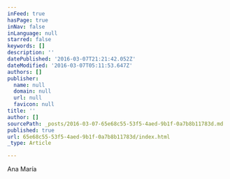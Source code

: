 ```yaml
---
inFeed: true
hasPage: true
inNav: false
inLanguage: null
starred: false
keywords: []
description: ''
datePublished: '2016-03-07T21:21:42.052Z'
dateModified: '2016-03-07T05:11:53.647Z'
authors: []
publisher:
  name: null
  domain: null
  url: null
  favicon: null
title: ''
author: []
sourcePath: _posts/2016-03-07-65e68c55-53f5-4aed-9b1f-0a7b8b11783d.md
published: true
url: 65e68c55-53f5-4aed-9b1f-0a7b8b11783d/index.html
_type: Article

---
```

Ana María